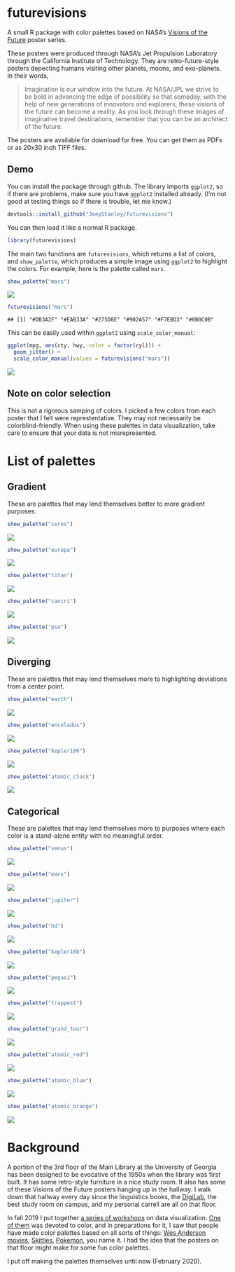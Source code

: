 
# futurevisions

A small R package with color palettes based on NASA’s [Visions of the
Future](https://www.jpl.nasa.gov/visions-of-the-future/) poster series.

These posters were produced through NASA’s Jet Propulsion Laboratory
through the California Institute of Technology. They are
retro-future-style posters depecting humans visiting other planets,
moons, and exo-planets. In their words,

> Imagination is our window into the future. At NASA/JPL we strive to be
> bold in advancing the edge of possibility so that someday, with the
> help of new generations of innovators and explorers, these visions of
> the future can become a reality. As you look through these images of
> imaginative travel destinations, remember that you can be an architect
> of the future.

The posters are available for download for free. You can get them as
PDFs or as 20x30 inch TIFF files.

## Demo

You can install the package through github. The library imports
`ggplot2`, so if there are problems, make sure you have `ggplot2`
installed already. (I’m not good at testing things so if there is
trouble, let me know.)

``` r
devtools::install_github("JoeyStanley/futurevisions")
```

You can then load it like a normal R package.

``` r
library(futurevisions)
```

The main two functions are `futurevisions`, which returns a list of
colors, and `show_palette`, which produces a simple image using
`ggplot2` to highlight the colors. For example, here is the palette
called `mars`.

``` r
show_palette("mars")
```

![](README_files/figure-gfm/unnamed-chunk-4-1.png)<!-- -->

``` r
futurevisions("mars")
```

    ## [1] "#DB3A2F" "#EAB33A" "#275D8E" "#902A57" "#F7EBD3" "#0B0C0B"

This can be easily used within `ggplot2` using `scale_color_manual`:

``` r
ggplot(mpg, aes(cty, hwy, color = factor(cyl))) +
  geom_jitter() +
  scale_color_manual(values = futurevisions("mars"))
```

![](README_files/figure-gfm/unnamed-chunk-5-1.png)<!-- -->

## Note on color selection

This is not a rigorous samping of colors. I picked a few colors from
each poster that I felt were represtentative. They may not necessarily
be colorblind-friendly. When using these palettes in data visualization,
take care to ensure that your data is not misrepresented.

# List of palettes

## Gradient

These are palettes that may lend themselves better to more gradient
purposes.

``` r
show_palette("ceres")
```

![](README_files/figure-gfm/unnamed-chunk-6-1.png)<!-- -->

``` r
show_palette("europa")
```

![](README_files/figure-gfm/unnamed-chunk-6-2.png)<!-- -->

``` r
show_palette("titan")
```

![](README_files/figure-gfm/unnamed-chunk-6-3.png)<!-- -->

``` r
show_palette("cancri")
```

![](README_files/figure-gfm/unnamed-chunk-6-4.png)<!-- -->

``` r
show_palette("pso")
```

![](README_files/figure-gfm/unnamed-chunk-6-5.png)<!-- -->

## Diverging

These are palettes that may lend themselves more to highlighting
deviations from a center point.

``` r
show_palette("earth")
```

![](README_files/figure-gfm/unnamed-chunk-7-1.png)<!-- -->

``` r
show_palette("enceladus")
```

![](README_files/figure-gfm/unnamed-chunk-7-2.png)<!-- -->

``` r
show_palette("kepler186")
```

![](README_files/figure-gfm/unnamed-chunk-7-3.png)<!-- -->

``` r
show_palette("atomic_clock")
```

![](README_files/figure-gfm/unnamed-chunk-7-4.png)<!-- -->

## Categorical

These are palettes that may lend themselves more to purposes where each
color is a stand-alone entity with no meaningful order.

``` r
show_palette("venus")
```

![](README_files/figure-gfm/unnamed-chunk-8-1.png)<!-- -->

``` r
show_palette("mars")
```

![](README_files/figure-gfm/unnamed-chunk-8-2.png)<!-- -->

``` r
show_palette("jupiter")
```

![](README_files/figure-gfm/unnamed-chunk-8-3.png)<!-- -->

``` r
show_palette("hd")
```

![](README_files/figure-gfm/unnamed-chunk-8-4.png)<!-- -->

``` r
show_palette("kepler16b")
```

![](README_files/figure-gfm/unnamed-chunk-8-5.png)<!-- -->

``` r
show_palette("pegasi")
```

![](README_files/figure-gfm/unnamed-chunk-8-6.png)<!-- -->

``` r
show_palette("trappest")
```

![](README_files/figure-gfm/unnamed-chunk-8-7.png)<!-- -->

``` r
show_palette("grand_tour")
```

![](README_files/figure-gfm/unnamed-chunk-8-8.png)<!-- -->

``` r
show_palette("atomic_red")
```

![](README_files/figure-gfm/unnamed-chunk-8-9.png)<!-- -->

``` r
show_palette("atomic_blue")
```

![](README_files/figure-gfm/unnamed-chunk-8-10.png)<!-- -->

``` r
show_palette("atomic_orange")
```

![](README_files/figure-gfm/unnamed-chunk-8-11.png)<!-- -->

# Background

A portion of the 3rd floor of the Main Library at the University of
Georgia has been designed to be evocative of the 1950s when the library
was first built. It has some retro-style furniture in a nice study room.
It also has some of these Visions of the Future posters hanging up in
the hallway. I walk down that hallway every day since the linguistics
books, the [DigiLab](https://digi.uga.edu), the best study room on
campus, and my personal carrell are all on that floor.

In fall 2019 I put together [a series of
workshops](http://joeystanley.com/pages/dataviz) on data visualization.
[One of them](http://joeystanley.com/downloads/191023-color.pdf) was
devoted to color, and in preparations for it, I saw that people have
made color palettes based on all sorts of things: [Wes Anderson
movies](https://www.designcontest.com/blog/inspiration-gallery-wes-anderson-color-palettes/),
[Skittles](http://alyssafrazee.com/2014/03/06/RSkittleBrewer.html),
[Pokemon](http://pokepalettes.com), you name it. I had the idea that the
posters on that floor might make for some fun color palettes.

I put off making the palettes themselves until now (February 2020).
